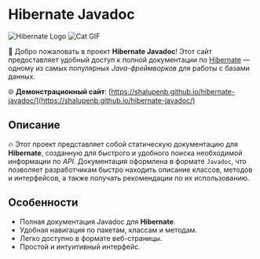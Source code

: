 # Hibernate Javadoc

![Hibernate Logo](https://seeklogo.com/images/H/hibernate-logo-8C95C75A24-seeklogo.com.png) ![Cat GIF](https://media.tenor.com/CNI1fSM1XSoAAAAM/shocked-surprised.gif "Cat GIF")

🚀 Добро пожаловать в проект **Hibernate Javadoc**! Этот сайт предоставляет удобный доступ к полной документации по [Hibernate](https://hibernate.org/) — одному из самых популярных _Java-фреймворков_ для работы с базами данных.

🌐 **Демонстрационный сайт**: [https://shalupenb.github.io/hibernate-javadoc/](https://shalupenb.github.io/hibernate-javadoc/)

## Описание

🔥 Этот проект представляет собой статическую документацию для **Hibernate**, созданную для быстрого и удобного поиска необходимой информации по _API_. Документация оформлена в формате `Javadoc`, что позволяет разработчикам быстро находить описание классов, методов и интерфейсов, а также получать рекомендации по их использованию.

## Особенности

- Полная документация Javadoc для **Hibernate**.
- Удобная навигация по пакетам, классам и методам.
- Легко доступно в формате веб-страницы.
- Простой и интуитивный интерфейс.
